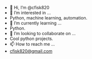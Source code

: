 - 👋 Hi, I’m @cfisk820
- 👀 I’m interested in ...
-   Python, machine learning, automation.
- 🌱 I’m currently learning ...
-   Python.
- 💞️ I’m looking to collaborate on ...
-   Cool python projects.
- 📫 How to reach me ...
-   cfisk820@gmail.com

<!---
cfisk820/cfisk820 is a ✨ special ✨ repository because its `README.md` (this file) appears on your GitHub profile.
You can click the Preview link to take a look at your changes.
--->

